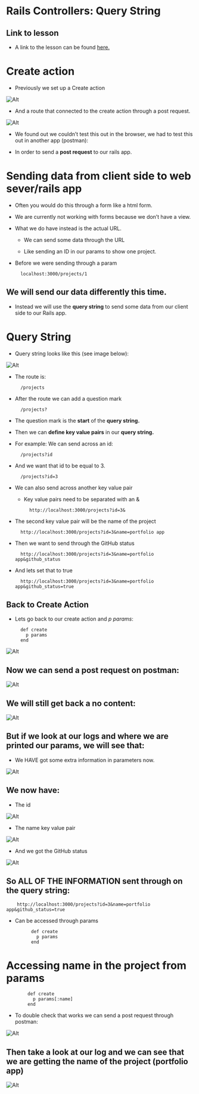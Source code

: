 # Rails Controllers: Query String

## Link to lesson 

- A link to the lesson can be found [here.](https://ait.instructure.com/courses/3520/pages/rails-controllers?module_item_id=272775)

# Create action

- Previously we set up a Create action

![Alt](query1.png)

- And a route that connected to the create action through a post request. 

![Alt](query2.png)

- We found out we couldn’t test this out in the browser, we had to test this out in another app (postman): 

- In order to send a **post request** to our rails app. 



# Sending data from client side to web sever/rails app

- Often you would do this through a form like a html form.

- We are currently not working with forms because we don’t have a view. 

- What we do have instead is the actual URL. 

    - We can send some data through the URL 

    - Like sending an ID in our params to show one project.

- Before we were sending through a param



		localhost:3000/projects/1

## We will send our data differently this time. 

- Instead we will use the **query string** to send some data from our client side to our Rails app. 


# Query String


- Query string looks like this (see image below):

![Alt](query3.png)

- The route is:


		/projects

- After the route we can add a question mark


		/projects?

- The question mark is the **start** of the **query string.** 

- Then we can **define key value pairs** in our **query string.** 

- For example: We can send across an id:



		/projects?id


- And we want that id to be equal to 3.


		/projects?id=3

- We can also send across another key value pair

    - Key value pairs need to be separated with an &


		    http://localhost:3000/projects?id=3&

- The second key value pair will be the name of the project


		http://localhost:3000/projects?id=3&name=portfolio app

- Then we want to send through the GitHub status


		http://localhost:3000/projects?id=3&name=portfolio app&github_status

- And lets set that to true


		http://localhost:3000/projects?id=3&name=portfolio app&github_status=true


## Back to Create Action

- Lets go back to our create action and *p params*:




		def create
		  p params
		end


![Alt](query4.png)

## Now we can send a post request on postman:

![Alt](query5.png)

## We will still get back a no content:

![Alt](query6.png)


## But if we look at our logs and where we are printed our params, we will see that:

- We HAVE got some extra information in parameters now.

![Alt](query7.png)

## We now have:

- The id

![Alt](query8.png)

- The name key value pair 


![Alt](query9.png)

- And we got the GitHub status


![Alt](query10.png)

## So ALL OF THE INFORMATION sent through on the query string:



		http://localhost:3000/projects?id=3&name=portfolio app&github_status=true

- Can be accessed through params


			def create
			  p params
			end


# Accessing name in the project from params


			def create
			  p params[:name]
			end

- To double check that works we can send a post request through postman:

![Alt](query5.png)

## Then take a look at our log and we can see that we are getting the name of the project (portfolio app)

![Alt](query11.png)

